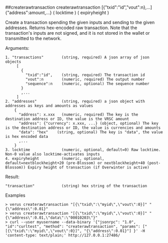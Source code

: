 ##createrawtransaction
createrawtransaction [{"txid":"id","vout":n},...] {"address":amount,...} ( locktime ) ( expiryheight )

Create a transaction spending the given inputs and sending to the given addresses.
Returns hex-encoded raw transaction.
Note that the transaction's inputs are not signed, and
it is not stored in the wallet or transmitted to the network.

Arguments:
```
1. "transactions"        (string, required) A json array of json objects
     [
       {
         "txid":"id",    (string, required) The transaction id
         "vout":n        (numeric, required) The output number
         "sequence":n    (numeric, optional) The sequence number
       }
       ,...
     ]
2. "addresses"           (string, required) a json object with addresses as keys and amounts as values
    {
      "address": x.xxx   (numeric, required) The key is the destination address or ID, the value is the VRSC amount
      "address": {"currency": x.xxx, ...} (object, optional) The key is the destination address or ID, the value is currencies and amounts
      "data": "hex"    (string, optional) The key is "data", the value is hex encoded data
      ,...
    }
3. locktime              (numeric, optional, default=0) Raw locktime. Non-0 value also locktime-activates inputs
4. expiryheight          (numeric, optional, default=nextblockheight+20 (pre-Blossom) or nextblockheight+40 (post-Blossom)) Expiry height of transaction (if Overwinter is active)

```
Result:
```
"transaction"            (string) hex string of the transaction

```
Examples
```
> verus createrawtransaction "[{\"txid\":\"myid\",\"vout\":0}]" "{\"address\":0.01}"
> verus createrawtransaction "[{\"txid\":\"myid\",\"vout\":0}]" "{\"address\":0.01,\"data\":\"00010203\"}"
> curl --user myusername --data-binary '{"jsonrpc": "1.0", "id":"curltest", "method": "createrawtransaction", "params": ["[{\"txid\":\"myid\",\"vout\":0}]", "{\"address\":0.01}"] }' -H 'content-type: text/plain;' http://127.0.0.1:27486/

```
